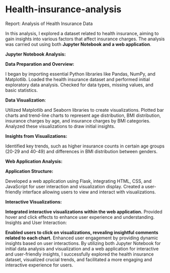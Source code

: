 # Health-insurance-analysis



Report: Analysis of Health Insurance Data

In this analysis, I explored a dataset related to health insurance, aiming to gain insights into various factors that affect insurance charges. The analysis was carried out using both **Jupyter Notebook and a web application**.

**Jupyter Notebook Analysis:**

**Data Preparation and Overview:**

I began by importing essential Python libraries like Pandas, NumPy, and Matplotlib.
Loaded the health insurance dataset and performed initial exploratory data analysis.
Checked for data types, missing values, and basic statistics.

**Data Visualization**:

Utilized Matplotlib and Seaborn libraries to create visualizations.
Plotted bar charts and trend-line charts to represent age distribution, BMI distribution, insurance charges by age, and insurance charges by BMI categories.
Analyzed these visualizations to draw initial insights.

**Insights from Visualizations:**

Identified key trends, such as higher insurance counts in certain age groups (20-29 and 40-49) and differences in BMI distribution between genders.

**Web Application Analysis:**

**Application Structure:**

Developed a web application using Flask, integrating HTML, CSS, and JavaScript for user interaction and visualization display.
Created a user-friendly interface allowing users to view and interact with visualizations.

**Interactive Visualizations:**

**Integrated interactive visualizations within the web application.**
Provided hover and click effects to enhance user experience and understanding.
Insights and User Interaction:

**Enabled users to click on visualizations, revealing insightful comments related to each chart.**
Enhanced user engagement by providing dynamic insights based on user interactions.
By utilizing both Jupyter Notebook for initial data analysis and visualization and a web application for interactive and user-friendly insights, I successfully explored the health insurance dataset, visualized crucial trends, and facilitated a more engaging and interactive experience for users.







